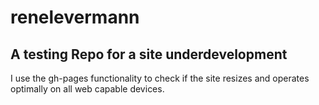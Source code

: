 # renelevermann

## A testing Repo for a site underdevelopment

I use the gh-pages functionality to check if the site resizes and operates optimally on all web capable devices.
